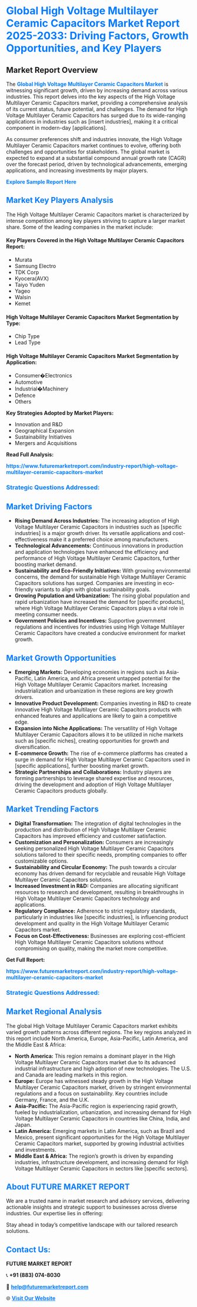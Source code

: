 <h1 style="color: #007BFF;">Global High Voltage Multilayer Ceramic Capacitors Market Report 2025-2033: Driving Factors, Growth Opportunities, and Key Players</h1>

<section id="overview">
<h2>Market Report Overview</h2>
<p>The <a href="https://www.futuremarketreport.com/industry-report/high-voltage-multilayer-ceramic-capacitors-market" style="color: #007BFF; text-decoration: none;"><strong>Global High Voltage Multilayer Ceramic Capacitors Market</strong></a> is witnessing significant growth, driven by increasing demand across various industries. This report delves into the key aspects of the High Voltage Multilayer Ceramic Capacitors market, providing a comprehensive analysis of its current status, future potential, and challenges. The demand for High Voltage Multilayer Ceramic Capacitors has surged due to its wide-ranging applications in industries such as [insert industries], making it a critical component in modern-day [applications].</p>
<p>As consumer preferences shift and industries innovate, the High Voltage Multilayer Ceramic Capacitors market continues to evolve, offering both challenges and opportunities for stakeholders. The global market is expected to expand at a substantial compound annual growth rate (CAGR) over the forecast period, driven by technological advancements, emerging applications, and increasing investments by major players.</p>
</section>

<section id="overview">
<p><a href="https://www.futuremarketreport.com/request-sample/reportId=86693" style="color: #007BFF; text-decoration: none;"><strong>Explore Sample Report Here</strong></a></p>
</section>

<section id="key-players">
<h2 style="color: #007BFF;">Market Key Players Analysis</h2>
<p>The High Voltage Multilayer Ceramic Capacitors market is characterized by intense competition among key players striving to capture a larger market share. Some of the leading companies in the market include:</p>
<h4>Key Players Covered in the High Voltage Multilayer Ceramic Capacitors Report:</h4>
<ul><li>Murata</li><li>Samsung Electro</li><li>TDK Corp</li><li>Kyocera(AVX)</li><li>Taiyo Yuden</li><li>Yageo</li><li>Walsin</li><li>Kemet</li></ul>
<h4>High Voltage Multilayer Ceramic Capacitors Market Segmentation by Type:</h4>
<ul><li>Chip Type</li><li>Lead Type</li></ul>

<h4>High Voltage Multilayer Ceramic Capacitors Market Segmentation by Application:</h4>
<ul><li>Consumer�Electronics</li><li>Automotive</li><li>Industrial�Machinery</li><li>Defence</li><li>Others</li></ul>
<p><strong>Key Strategies Adopted by Market Players:</strong></p>
<ul>
<li>Innovation and R&D</li>
<li>Geographical Expansion</li>
<li>Sustainability Initiatives</li>
<li>Mergers and Acquisitions</li>
</ul>
</section>

<section>
<p><strong>Read Full Analysis: </strong></p><a href="https://www.futuremarketreport.com/industry-report/high-voltage-multilayer-ceramic-capacitors-market" style="color: #007BFF; text-decoration: none;"><strong>https://www.futuremarketreport.com/industry-report/high-voltage-multilayer-ceramic-capacitors-market</strong></a>
<h3 style="color: #007BFF;">Strategic Questions Addressed:</h3>
</section>

<section id="driving-factors">
<h2 style="color: #007BFF;">Market Driving Factors</h2>
<ul>
<li><strong>Rising Demand Across Industries:</strong> The increasing adoption of High Voltage Multilayer Ceramic Capacitors in industries such as [specific industries] is a major growth driver. Its versatile applications and cost-effectiveness make it a preferred choice among manufacturers.</li>
<li><strong>Technological Advancements:</strong> Continuous innovations in production and application technologies have enhanced the efficiency and performance of High Voltage Multilayer Ceramic Capacitors, further boosting market demand.</li>
<li><strong>Sustainability and Eco-Friendly Initiatives:</strong> With growing environmental concerns, the demand for sustainable High Voltage Multilayer Ceramic Capacitors solutions has surged. Companies are investing in eco-friendly variants to align with global sustainability goals.</li>
<li><strong>Growing Population and Urbanization:</strong> The rising global population and rapid urbanization have increased the demand for [specific products], where High Voltage Multilayer Ceramic Capacitors plays a vital role in meeting consumer needs.</li>
<li><strong>Government Policies and Incentives:</strong> Supportive government regulations and incentives for industries using High Voltage Multilayer Ceramic Capacitors have created a conducive environment for market growth.</li>
</ul>
</section>

<section id="growth-opportunities">
<h2 style="color: #007BFF;">Market Growth Opportunities</h2>
<ul>
<li><strong>Emerging Markets:</strong> Developing economies in regions such as Asia-Pacific, Latin America, and Africa present untapped potential for the High Voltage Multilayer Ceramic Capacitors market. Increasing industrialization and urbanization in these regions are key growth drivers.</li>
<li><strong>Innovative Product Development:</strong> Companies investing in R&D to create innovative High Voltage Multilayer Ceramic Capacitors products with enhanced features and applications are likely to gain a competitive edge.</li>
<li><strong>Expansion into Niche Applications:</strong> The versatility of High Voltage Multilayer Ceramic Capacitors allows it to be utilized in niche markets such as [specific niches], creating opportunities for growth and diversification.</li>
<li><strong>E-commerce Growth:</strong> The rise of e-commerce platforms has created a surge in demand for High Voltage Multilayer Ceramic Capacitors used in [specific applications], further boosting market growth.</li>
<li><strong>Strategic Partnerships and Collaborations:</strong> Industry players are forming partnerships to leverage shared expertise and resources, driving the development and adoption of High Voltage Multilayer Ceramic Capacitors products globally.</li>
</ul>
</section>

<section id="trending-factors">
<h2 style="color: #007BFF;">Market Trending Factors</h2>
<ul>
<li><strong>Digital Transformation:</strong> The integration of digital technologies in the production and distribution of High Voltage Multilayer Ceramic Capacitors has improved efficiency and customer satisfaction.</li>
<li><strong>Customization and Personalization:</strong> Consumers are increasingly seeking personalized High Voltage Multilayer Ceramic Capacitors solutions tailored to their specific needs, prompting companies to offer customizable options.</li>
<li><strong>Sustainability and Circular Economy:</strong> The push towards a circular economy has driven demand for recyclable and reusable High Voltage Multilayer Ceramic Capacitors solutions.</li>
<li><strong>Increased Investment in R&D:</strong> Companies are allocating significant resources to research and development, resulting in breakthroughs in High Voltage Multilayer Ceramic Capacitors technology and applications.</li>
<li><strong>Regulatory Compliance:</strong> Adherence to strict regulatory standards, particularly in industries like [specific industries], is influencing product development and quality in the High Voltage Multilayer Ceramic Capacitors market.</li>
<li><strong>Focus on Cost-Effectiveness:</strong> Businesses are exploring cost-efficient High Voltage Multilayer Ceramic Capacitors solutions without compromising on quality, making the market more competitive.</li>
</ul>
</section>

<section>
<p><strong>Get Full Report: </strong></p><a href="https://www.futuremarketreport.com/industry-report/high-voltage-multilayer-ceramic-capacitors-market" style="color: #007BFF; text-decoration: none;"><strong>https://www.futuremarketreport.com/industry-report/high-voltage-multilayer-ceramic-capacitors-market</strong></a>
<h3 style="color: #007BFF;">Strategic Questions Addressed:</h3>
</section>


<section id="regional-analysis">
<h2 style="color: #007BFF;">Market Regional Analysis</h2>
<p>The global High Voltage Multilayer Ceramic Capacitors market exhibits varied growth patterns across different regions. The key regions analyzed in this report include North America, Europe, Asia-Pacific, Latin America, and the Middle East & Africa:</p>
<ul>
<li><strong>North America:</strong> This region remains a dominant player in the High Voltage Multilayer Ceramic Capacitors market due to its advanced industrial infrastructure and high adoption of new technologies. The U.S. and Canada are leading markets in this region.</li>
<li><strong>Europe:</strong> Europe has witnessed steady growth in the High Voltage Multilayer Ceramic Capacitors market, driven by stringent environmental regulations and a focus on sustainability. Key countries include Germany, France, and the U.K.</li>
<li><strong>Asia-Pacific:</strong> The Asia-Pacific region is experiencing rapid growth, fueled by industrialization, urbanization, and increasing demand for High Voltage Multilayer Ceramic Capacitors in countries like China, India, and Japan.</li>
<li><strong>Latin America:</strong> Emerging markets in Latin America, such as Brazil and Mexico, present significant opportunities for the High Voltage Multilayer Ceramic Capacitors market, supported by growing industrial activities and investments.</li>
<li><strong>Middle East & Africa:</strong> The region’s growth is driven by expanding industries, infrastructure development, and increasing demand for High Voltage Multilayer Ceramic Capacitors in sectors like [specific sectors].</li>
</ul>
</section>

<footer>
<h2 style="color: #007BFF;">About FUTURE MARKET REPORT</h2>
<p>We are a trusted name in market research and advisory services, delivering actionable insights and strategic support to businesses across diverse industries. Our expertise lies in offering:</p>

<p>Stay ahead in today’s competitive landscape with our tailored research solutions.</p>

<h2 style="color: #007BFF;">Contact Us:</h2>
<p><strong>FUTURE MARKET REPORT</strong></p>
<p>📞 <strong>+91 (883) 074-8030</strong></p>
<p>📧 <strong><a href="mailto:help@futuremarketreport.com" style="color: #007BFF;">help@futuremarketreport.com</a></strong></p>
<p>🌐 <strong><a href="https://www.futuremarketreport.com/" style="color: #007BFF;">Visit Our Website</a></strong></p>
</footer>